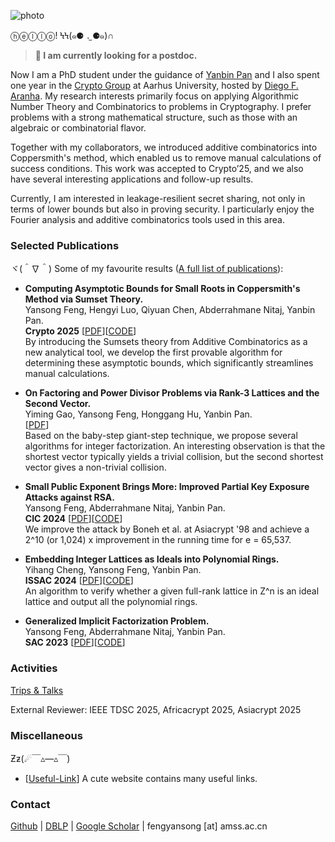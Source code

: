 ![photo](img/climbing.jpg#150 "shadow border right")

ⓗⓔⓛⓛⓞ! ϞϞ(๑⚈ ․̫ ⚈๑)∩

> **🔴 I am currently looking for a postdoc.**

Now I am a PhD student under the guidance of [Yanbin Pan](https://mmrc.iss.ac.cn/~yanbinpan/) and I also spent one year in the [Crypto Group](https://www.cs.au.dk/~orlandi/cryptogroup/) at Aarhus University, hosted by [Diego F. Aranha](https://dfaranha.github.io/). My research interests primarily focus on applying Algorithmic Number Theory and Combinatorics to problems in Cryptography. I prefer problems with a strong mathematical structure, such as those with an algebraic or combinatorial flavor.  

Together with my collaborators, we introduced additive combinatorics into Coppersmith's method, which enabled us to remove manual calculations of success conditions. This work was accepted to Crypto’25, and we also have several interesting applications and follow-up results.  

Currently, I am interested in leakage-resilient secret sharing, not only in terms of lower bounds but also in proving security. I particularly enjoy the Fourier analysis and additive combinatorics tools used in this area.

### Selected Publications

ヾ(＾∇＾) Some of my favourite results ([A full list of publications](/publications/)):

- **Computing Asymptotic Bounds for Small Roots in Coppersmith's Method via Sumset Theory.**\
Yansong Feng, Hengyi Luo, Qiyuan Chen, Abderrahmane Nitaj, Yanbin Pan.\
**Crypto 2025** [[PDF](https://eprint.iacr.org/2024/1330)][[CODE](https://github.com/fffmath/AsymptoticBounds)]\
By introducing the Sumsets theory from Additive Combinatorics as a new analytical tool, we develop the first provable algorithm for determining these asymptotic bounds, which significantly streamlines manual calculations.

- **On Factoring and Power Divisor Problems via Rank-3 Lattices and the Second Vector.**\
Yiming Gao, Yansong Feng, Honggang Hu, Yanbin Pan.\
[[PDF](https://eprint.iacr.org/2025/1004)]\
Based on the baby-step giant-step technique, we propose several algorithms for integer factorization. An interesting observation is that the shortest vector typically yields a trivial collision, but the second shortest vector gives a non-trivial collision.

- **Small Public Exponent Brings More: Improved Partial Key Exposure Attacks against RSA.**\
Yansong Feng, Abderrahmane Nitaj, Yanbin Pan.\
**CIC 2024** [[PDF](https://eprint.iacr.org/2024/1329)][[CODE](https://github.com/fffmath/MSBsOfPrivateKeyAttack)]\
We improve the attack by Boneh et al. at Asiacrypt '98 and achieve a 2^10 (or 1,024) x improvement in the running time for e = 65,537.

- **Embedding Integer Lattices as Ideals into  Polynomial Rings.**\
Yihang Cheng, Yansong Feng, Yanbin Pan.\
**ISSAC 2024**  [[PDF](https://eprint.iacr.org/2024/1041)][[CODE](https://github.com/fffmath/IdentifyIdealLattice)]\
An algorithm to verify whether a given full-rank lattice in Z^n is an ideal lattice and output all the polynomial rings.

- **Generalized Implicit Factorization Problem.**\
Yansong Feng,  Abderrahmane Nitaj, Yanbin Pan.\
**SAC 2023** [[PDF](https://eprint.iacr.org/2023/1562)][[CODE](https://github.com/fffmath/GIFP)]

### Activities

[Trips & Talks](/trips-talks/)

External Reviewer: IEEE TDSC 2025, Africacrypt 2025, Asiacrypt 2025

### Miscellaneous

Ƶƶ(☄￣▵—▵￣)

- [[Useful-Link](https://link.fffmath.com)] A cute website contains many useful links.

### Contact

[Github](https://github.com/fffmath) | [DBLP](https://dblp.org/pid/25/2643-1) | [Google Scholar](https://scholar.google.com/citations?user=mO_Dkx8AAAAJ) | fengyansong [at] amss.ac.cn